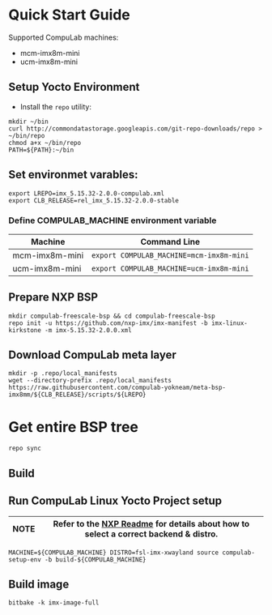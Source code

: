 # Quick Start Guide

Supported CompuLab machines:
* mcm-imx8m-mini
* ucm-imx8m-mini

## Setup Yocto Environment

* Install the `repo` utility:
```
mkdir ~/bin
curl http://commondatastorage.googleapis.com/git-repo-downloads/repo > ~/bin/repo
chmod a+x ~/bin/repo
PATH=${PATH}:~/bin
```
## Set environmet varables:
```
export LREPO=imx_5.15.32-2.0.0-compulab.xml
export CLB_RELEASE=rel_imx_5.15.32-2.0.0-stable
```
### Define COMPULAB_MACHINE environment variable
|Machine|Command Line|
|---|---|
|mcm-imx8m-mini|```export COMPULAB_MACHINE=mcm-imx8m-mini```
|ucm-imx8m-mini|```export COMPULAB_MACHINE=ucm-imx8m-mini```

## Prepare NXP BSP
```
mkdir compulab-freescale-bsp && cd compulab-freescale-bsp
repo init -u https://github.com/nxp-imx/imx-manifest -b imx-linux-kirkstone -m imx-5.15.32-2.0.0.xml
```
## Download CompuLab meta layer
```
mkdir -p .repo/local_manifests
wget --directory-prefix .repo/local_manifests https://raw.githubusercontent.com/compulab-yokneam/meta-bsp-imx8mm/${CLB_RELEASE}/scripts/${LREPO}
```
# Get entire BSP tree
```
repo sync
```
## Build
## Run CompuLab Linux Yocto Project setup
|NOTE|Refer to the [NXP Readme](https://github.com/nxp-imx/meta-imx/blob/kirkstone-5.15.32-2.0.0/README) for details about how to select a correct backend & distro.|
|---|---|
```
MACHINE=${COMPULAB_MACHINE} DISTRO=fsl-imx-xwayland source compulab-setup-env -b build-${COMPULAB_MACHINE}
```
## Build image
```
bitbake -k imx-image-full
```
